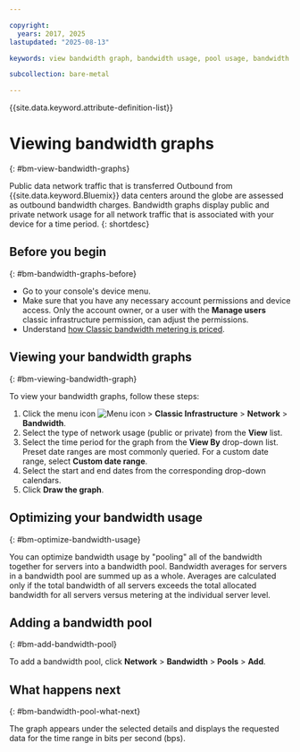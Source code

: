 ```yaml
---

copyright:
  years: 2017, 2025
lastupdated: "2025-08-13"

keywords: view bandwidth graph, bandwidth usage, pool usage, bandwidth pool

subcollection: bare-metal

---
```


{{site.data.keyword.attribute-definition-list}}

# Viewing bandwidth graphs
{: #bm-view-bandwidth-graphs}

Public data network traffic that is transferred Outbound from {{site.data.keyword.Bluemix}} data centers around the globe are assessed as outbound bandwidth charges. Bandwidth graphs display public and private network usage for all network traffic that is associated with your device for a time period.
{: shortdesc}

## Before you begin
{: #bm-bandwidth-graphs-before}

* Go to your console's device menu.
* Make sure that you have any necessary account permissions and device access. Only the account owner, or a user with the **Manage users** classic infrastructure permission, can adjust the permissions.
* Understand [how Classic bandwidth metering is priced](/docs/bandwidth-metering?topic=bandwidth-metering-faqs#price-points).

## Viewing your bandwidth graphs
{: #bm-viewing-bandwidth-graph}

To view your bandwidth graphs, follow these steps:

1. Click the menu icon ![Menu icon](../../icons/icon_hamburger.svg) > **Classic Infrastructure** > **Network** > **Bandwidth**.
2. Select the type of network usage (public or private) from the **View** list.
3. Select the time period for the graph from the **View By** drop-down list. Preset date ranges are most commonly queried. For a custom date range, select **Custom date range**.
4. Select the start and end dates from the corresponding drop-down calendars.
5. Click **Draw the graph**.

## Optimizing your bandwidth usage
{: #bm-optimize-bandwidth-usage}

You can optimize bandwidth usage by "pooling" all of the bandwidth together for servers into a bandwidth pool. Bandwidth averages for servers in a bandwidth pool are summed up as a whole. Averages are calculated only if the total bandwidth of all servers exceeds the total allocated bandwidth for all servers versus metering at the individual server level.

## Adding a bandwidth pool
{: #bm-add-bandwidth-pool}

To add a bandwidth pool, click **Network** > **Bandwidth** > **Pools** > **Add**.

## What happens next
{: #bm-bandwidth-pool-what-next}

The graph appears under the selected details and displays the requested data for the time range in bits per second (bps).
